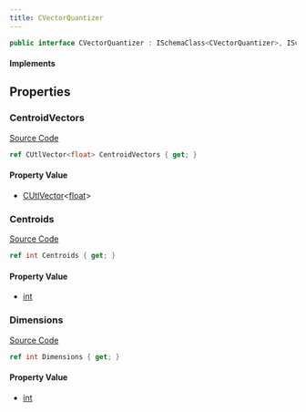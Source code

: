 ```yaml
---
title: CVectorQuantizer
---
```


```csharp
public interface CVectorQuantizer : ISchemaClass<CVectorQuantizer>, ISchemaField, ISchemaClass, INativeHandle
```

#### Implements

## Properties

### CentroidVectors

[Source Code](https://github.com/swiftly-solution/swiftlys2/blob/beta/managed/src/SwiftlyS2.Generated/Schemas/Interfaces/CVectorQuantizer.cs#L16)

```csharp
ref CUtlVector<float> CentroidVectors { get; }
```

#### Property Value

- [CUtlVector](/docs/api/-1)<[float](https://learn.microsoft.com/dotnet/api/system.single)>

### Centroids

[Source Code](https://github.com/swiftly-solution/swiftlys2/blob/beta/managed/src/SwiftlyS2.Generated/Schemas/Interfaces/CVectorQuantizer.cs#L18)

```csharp
ref int Centroids { get; }
```

#### Property Value

- [int](https://learn.microsoft.com/dotnet/api/system.int32)

### Dimensions

[Source Code](https://github.com/swiftly-solution/swiftlys2/blob/beta/managed/src/SwiftlyS2.Generated/Schemas/Interfaces/CVectorQuantizer.cs#L20)

```csharp
ref int Dimensions { get; }
```

#### Property Value

- [int](https://learn.microsoft.com/dotnet/api/system.int32)


